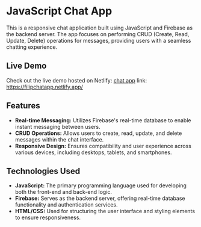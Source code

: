 # JavaScript Chat App

This is a responsive chat application built using JavaScript and Firebase as the backend server. The app focuses on performing CRUD (Create, Read, Update, Delete) operations for messages, providing users with a seamless chatting experience.

## Live Demo
Check out the live demo hosted on Netlify: [chat app](https://filipchatapp.netlify.app/)
link: https://filipchatapp.netlify.app/

## Features

- **Real-time Messaging:** Utilizes Firebase's real-time database to enable instant messaging between users.
- **CRUD Operations:** Allows users to create, read, update, and delete messages within the chat interface.
- **Responsive Design:** Ensures compatibility and user experience across various devices, including desktops, tablets, and smartphones.

## Technologies Used

- **JavaScript:** The primary programming language used for developing both the front-end and back-end logic.
- **Firebase:** Serves as the backend server, offering real-time database functionality and authentication services.
- **HTML/CSS:** Used for structuring the user interface and styling elements to ensure responsiveness.

